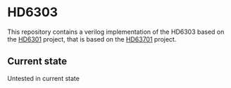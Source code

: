 # HD6303

This repository contains a verilog implementation of the HD6303
based on the [HD6301](https://github.com/harbaum/ikbd) project, that is 
based on the [HD63701](https://github.com/thasega/HD63701) project.

## Current state

Untested in current state
